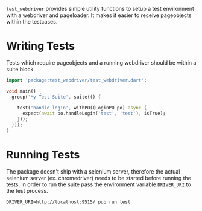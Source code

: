 `test_webdriver` provides simple utility functions to setup a test environment
with a webdriver and pageloader. It makes it easier to receive pageobjects within
the testcases.

# Writing Tests

Tests which require pageobjects and a running webdriver should be within a suite block.

```dart
import 'package:test_webdriver/test_webdriver.dart';

void main() {
  group('My Test-Suite', suite(() {
    
    test('handle login', withPO((LoginPO po) async {
      expect(await po.handleLogin('test', 'test'), isTrue);      
    }));
  }));
}
```

# Running Tests

The package doesn't ship with a selenium server, therefore the actual selenium server
(ex. chromedriver) needs to be started before running the tests. In order to run the
suite pass the environment variable `DRIVER_URI` to the test process.

```
DRIVER_URI=http://localhost:9515/ pub run test
```